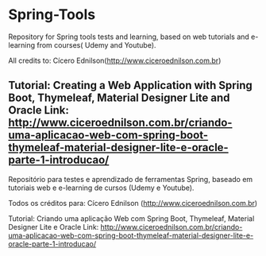 # Spring-Tools
Repository for Spring tools tests and learning, based on web tutorials and e-learning from courses( Udemy and Youtube).

All credits to: Cícero Ednilson(http://www.ciceroednilson.com.br)

Tutorial: Creating a Web Application with Spring Boot, Thymeleaf, Material Designer Lite and Oracle
Link: http://www.ciceroednilson.com.br/criando-uma-aplicacao-web-com-spring-boot-thymeleaf-material-designer-lite-e-oracle-parte-1-introducao/
----------------------------------------------------------------------------------------------------------------------------------
Repositório para testes e aprendizado de ferramentas Spring, baseado em tutoriais web e e-learning de cursos (Udemy e Youtube).

Todos os créditos para: Cícero Ednilson (http://www.ciceroednilson.com.br)

Tutorial: Criando uma aplicação Web com Spring Boot, Thymeleaf, Material Designer Lite e Oracle
Link: http://www.ciceroednilson.com.br/criando-uma-aplicacao-web-com-spring-boot-thymeleaf-material-designer-lite-e-oracle-parte-1-introducao/
